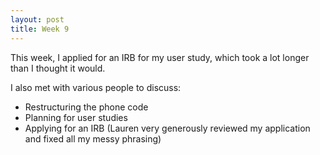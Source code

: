 ```yaml
---
layout: post
title: Week 9
---
```


This week, I applied for an IRB for my user study,
which took a lot longer than I thought it would.

I also met with various people to discuss:

- Restructuring the phone code
- Planning for user studies
- Applying for an IRB (Lauren very generously reviewed my application and fixed all my messy phrasing)
